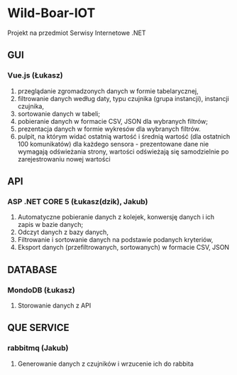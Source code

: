 # Wild-Boar-IOT

Projekt na przedmiot Serwisy Internetowe .NET

## GUI

### Vue.js (Łukasz)

1. przeglądanie zgromadzonych danych w formie tabelarycznej,
2. filtrowanie danych według daty, typu czujnika (grupa instancji), instancji czujnika,
3. sortowanie danych w tabeli;
4. pobieranie danych w formacie CSV, JSON dla wybranych filtrów;
5. prezentacja danych w formie wykresów dla wybranych filtrów.
6. pulpit, na którym widać ostatnią wartość i średnią wartość (dla ostatnich 100
   komunikatów) dla każdego sensora - prezentowane dane nie wymagają odświeżania
   strony, wartości odświeżają się samodzielnie po zarejestrowaniu nowej wartości

## API

### ASP .NET CORE 5 (Łukasz(dzik), Jakub)

1. Automatyczne pobieranie danych z kolejek, konwersję danych i ich zapis w bazie danych;
2. Odczyt danych z bazy danych,
3. Filtrowanie i sortowanie danych na podstawie podanych kryteriów,
4. Eksport danych (przefiltrowanych, sortowanych) w formacie CSV, JSON

## DATABASE

### MondoDB (Łukasz)

1. Storowanie danych z API

## QUE SERVICE

### rabbitmq (Jakub)

1. Generowanie danych z czujników i wrzucenie ich do rabbita

